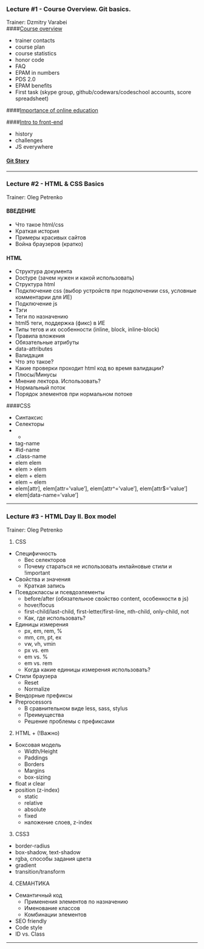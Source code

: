 ### Lecture #1 - Course Overview. Git basics.
Trainer: Dzmitry Varabei   
####[Course overview](http://dzmitry-varabei.github.io/front-end-course/lecture-0-course-intro/#/)
- trainer contacts
- course plan
- course statistics
- honor code
- FAQ
- EPAM in numbers
- PDS 2.0
- EPAM benefits
- First task (skype group, github/codewars/codeschool accounts, score spreadsheet)

####[Importance of online education](http://dzmitry-varabei.github.io/online-education/#/)

####[Intro to front-end](http://dzmitry-varabei.github.io/js-for-dummies/#/)
- history
- challenges
- JS everywhere

#### [Git Story](http://dzmitry-varabei.github.io/front-end-course/git-story/#/)
______
### Lecture #2 - HTML & CSS Basics
Trainer: Oleg Petrenko 
#### ВВЕДЕНИЕ
- Что такое html/css
- Краткая история
- Примеры красивых сайтов
- Война браузеров (кратко)

#### HTML
- Структура документа
- Doctype (зачем нужен и какой использовать)
- Структура html
- Подключение css (выбор устройств при подключении css, условные комментарии для ИЕ)
- Подключение js
- Тэги
- Теги по назначению
- html5 теги, поддержка (фикс) в ИЕ
- Типы тегов и их особенности (inline, block, inline-block)
- Правила вложения
- Обязательные атрибуты
- data-attributes
- Валидация
- Что это такое?
- Какие проверки проходит html код во время валидации?
- Плюсы/Минусы
- Мнение лектора. Использовать?
- Нормальный поток
- Порядок элементов при нормальном потоке

####CSS
- Синтаксис
- Селекторы
- *
- tag-name
- #id-name
- .class-name
- elem elem
- elem > elem
- elem + elem
- elem ~ elem
- elem[attr], elem[attr=’value’], elem[attr^=’value’], elem[attr$=’value’]
- elem[data-name=’value’]

______

### Lecture #3 - HTML Day II. Box model
Trainer: Oleg Petrenko
 
1. CSS
  - Специфичность
    - Вес селекторов
    - Почему стараться не использовать инлайновые стили и !important
  - Свойства и значения
    - Краткая запись
  - Псевдоклассы и псевдоэлементы
    - before/after (обязательное свойство content, особенности в js)
    - hover/focus
    - first-child/last-child, first-letter/first-line, nth-child, only-child, not
    - Как, где использовать?
  - Единицы измерения
    - px, em, rem, %
    - mm, cm, pt, ex
    - vw, vh, vmin
    - px vs. em
    - em vs. %
    - em vs. rem
    - Когда какие единицы измерения использовать?
  - Стили браузера
    - Reset
    - Normalize
  - Вендорные префиксы
  - Preprocessors
    - В сравнительном виде less, sass, stylus
    - Преимущества
    - Решение проблемы с префиксами
2. HTML + (!Важно)
  - Боксовая модель
    - Width/Height
    - Paddings
    - Borders
    - Margins
    - box-sizing
  - float и clear
  - position (z-index)
    - static
    - relative
    - absolute
    - fixed
    - наложение слоев, z-index
3. CSS3
  - border-radius
  - box-shadow, text-shadow
  - rgba, способы задания цвета
  - gradient
  - transition/transform
4. СЕМАНТИКА
  - Семантичный код
    - Применения элементов по назначению
    - Именование классов
    - Комбинации элементов
  - SEO friendly 
  - Сode style
  - ID vs. Class

______


